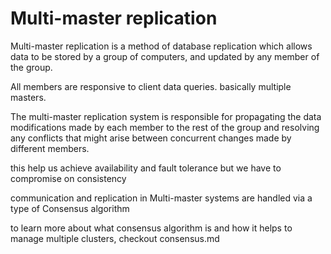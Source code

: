# Multi-master replication

Multi-master replication is a method of database replication which allows data to be stored by a group of computers, and updated by any member of the group.

All members are responsive to client data queries. 
basically multiple masters.

The multi-master replication system is responsible for propagating the data modifications made by each member to the rest of the group and resolving any conflicts that might arise between concurrent changes made by different members.

this help us achieve availability and fault tolerance but we have to compromise on consistency 

communication and replication in Multi-master systems are handled via a type of Consensus algorithm

to learn more about what consensus algorithm is and how it helps to manage multiple clusters, checkout consensus.md
